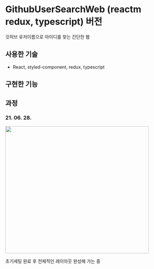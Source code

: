 # GithubUserSearchWeb (reactm redux, typescript) 버전
깃허브 유저이름으로 아이디를 찾는 간단한 웹 

## 사용한 기술
- React, styled-component, redux, typescript

## 구현한 기능

## 과정

### 21. 06. 28.

<img src="https://user-images.githubusercontent.com/54402926/123619788-807d4080-d844-11eb-9186-04d8b8d6a7f9.png" width="450" height="400"/>

초기세팅 완료 후 전체적인 레이아웃 완성해 가는 중
